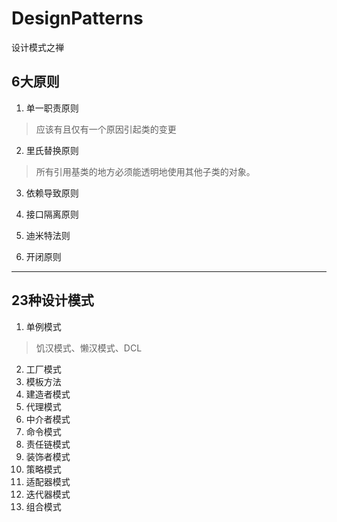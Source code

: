 # DesignPatterns
设计模式之禅 


## 6大原则
1. 单一职责原则
> 应该有且仅有一个原因引起类的变更
2. 里氏替换原则
> 所有引用基类的地方必须能透明地使用其他子类的对象。
3. 依赖导致原则

4. 接口隔离原则

5. 迪米特法则

6. 开闭原则
--------------------

## 23种设计模式
1. 单例模式  
 > 饥汉模式、懒汉模式、DCL
2. 工厂模式
3. 模板方法
4. 建造者模式
5. 代理模式
6. 中介者模式
7. 命令模式
8. 责任链模式
9. 装饰者模式
10. 策略模式
11. 适配器模式
12. 迭代器模式
13. 组合模式